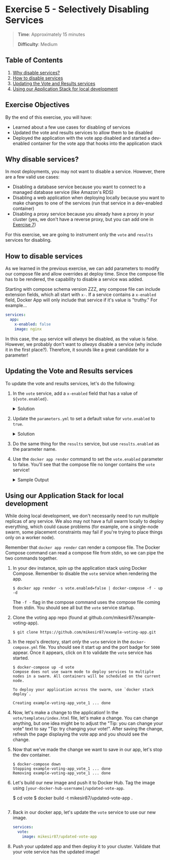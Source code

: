 # Exercise 5 - Selectively Disabling Services

> **Time**: Approximately 15 minutes
>
> **Difficulty**: Medium

## Table of Contents

1. [Why disable services?](#why-disable-services)
2. [How to disable services](#how-to-disable-services)
3. [Updating the Vote and Results services](#updating-the-vote-and-results-services)
4. [Using our Application Stack for local development](#using-our-application-stack-for-local-development)


## Exercise Objectives

By the end of this exercise, you will have:

- Learned about a few use cases for disabling of services
- Updated the vote and results services to allow them to be disabled
- Deployed the application with the vote app disabled and started a dev-enabled container for the vote app that hooks into the application stack

## Why disable services?

In most deployments, you may not want to disable a service. However, there are a few valid use cases:

- Disabling a database service because you want to connect to a managed database service (like Amazon's RDS)
- Disabling a web application when deploying locally because you want to make changes to one of the services (run that service in a dev-enabled container)
- Disabling a proxy service because you already have a proxy in your cluster (yes, we don't have a reverse proxy, but you can add one in [Exercise 7](../exercise_7/README.md))

For this exercise, we are going to instrument only the `vote` and `results` services for disabling.


## How to disable services

As we learned in the previous exercise, we can add parameters to modify our compose file and allow overrides at deploy time. Since the compose file has to be rendered, the capability to disable a service was added.

Starting with compose schema version ZZZ, any compose file can include extension fields, which all start with `x-`. If a service contains a `x-enabled` field, Docker App will only include that service if it's value is "truthy." For example...

```yaml
services:
  app:
    x-enabled: false
    image: nginx
```

In this case, the `app` service will _always_ be disabled, as the value is false. However, we probably don't want to _always_ disable a service (why include it in the first place?). Therefore, it sounds like a great candidate for a parameter!


## Updating the Vote and Results services

To update the vote and results services, let's do the following:

1. In the `vote` service, add a `x-enabled` field that has a value of `${vote.enabled}`.

    <details>
      <summary>Solution</summary>

    ```yaml
    services:
      vote:
        x-enabled: ${vote.enabled}
    ```
    </details>

2. Update the `parameters.yml` to set a default value for `vote.enabled` to `true`.

    <details>
      <summary>Solution</summary>

    ```yaml
    vote:
      enabled: true
    ```
    </details>

3. Do the same thing for the `results` service, but use `results.enabled` as the parameter name.

4. Use the `docker app render` command to set the `vote.enabled` parameter to false. You'll see that the compose file no longer contains the `vote` service!

    <details>
      <summary>Sample Output</summary>

    ```console
    $ docker app render -s vote.enabled=false
    version: "3.7"
    services:
      redis:
        ...
      worker:
        ...
      db:
        ...
      results:
        ...
    networks:
      ...
    volumes:
      ...
    ```
    </details>


## Using our Application Stack for local development

While doing local development, we don't necessarily need to run multiple replicas of any service. We also may not have a full swarm locally to deploy everything, which could cause problems (for example, one a single-node swarm, some placement constraints may fail if you're trying to place things only on a worker node).

Remember that `docker app render` can render a compose file. The Docker Compose command can read a compose file from stdin, so we can pipe the two commands together.

1. In your dev instance, spin up the application stack using Docker Compose. Remember to disable the `vote` service when rendering the app.

    ```console
    $ docker app render -s vote.enabled=false | docker-compose -f - up -d
    ```

    The `-f -` flag in the compose command uses the compose file coming from stdin. You should see all but the `vote` service startup.

2. Clone the voting app repo (found at github.com/mikesir87/example-voting-app).

    ```console
    $ git clone https://github.com/mikesir87/example-voting-app.git
    ```

3. In the repo's directory, start _only_ the `vote` service in the `docker-compose.yml` file. You should see it start up and the port badge for `5000` appear. Once it appears, click on it to validate the `vote` service has started.

    ```console
    $ docker-compose up -d vote
    Compose does not use swarm mode to deploy services to multiple nodes in a swarm. All containers will be scheduled on the current node.

    To deploy your application across the swarm, use `docker stack deploy`.

    Creating example-voting-app_vote_1 ... done
    ```

4. Now, let's make a change to the application! In the `vote/templates/index.html` file, let's make a change. You can change anything, but one idea might be to adjust the "Tip: you can change your vote" text to say "Tip: try changing your vote!". After saving the change, refresh the page displaying the vote app and you should see the change.

5. Now that we've made the change we want to save in our app, let's stop the dev container.

    ```console
    $ docker-compose down
    Stopping example-voting-app_vote_1 ... done
    Removing example-voting-app_vote_1 ... done
    ```

6. Let's build our new image and push it to Docker Hub. Tag the image using `[your-docker-hub-username]/updated-vote-app`.

    $ cd vote
    $ docker build -t mikesir87/updated-vote-app .
    ```

6. Back in our docker app, let's update the `vote` service to use our new image.

    ```yaml
    services:
      vote:
        image: mikesir87/updated-vote-app
    ```

7. Push your updated app and then deploy it to your cluster. Validate that your vote service has the updated image!

